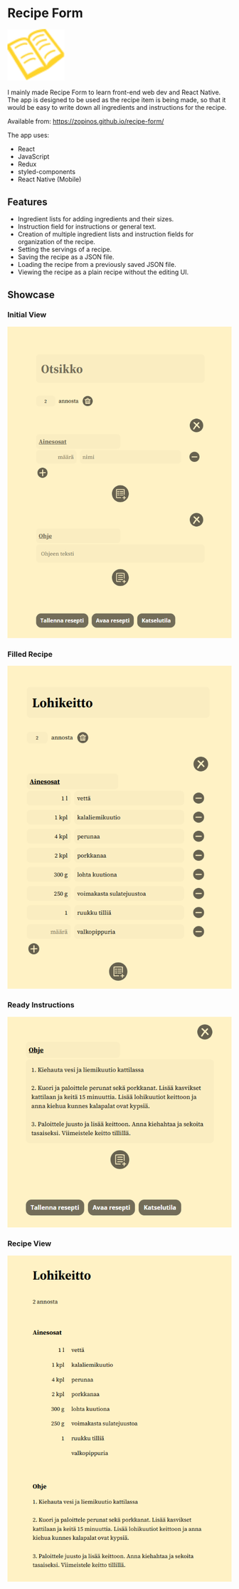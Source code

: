 # Recipe Form

<img alt="recipe form logo, a simple image of an open yellow book" src="front-end-app/src/assets/book-icon-yellow.svg" width="128"/>

I mainly made Recipe Form to learn front-end web dev and React Native. The app is designed to be used as the recipe item is being made, so that it would be easy to write down all ingredients and instructions for the recipe.

Available from: https://zopinos.github.io/recipe-form/

The app uses:
- React
- JavaScript
- Redux
- styled-components
- React Native (Mobile)

## Features

- Ingredient lists for adding ingredients and their sizes.
- Instruction field for instructions or general text.
- Creation of multiple ingredient lists and instruction fields for organization of the recipe.
- Setting the servings of a recipe.
- Saving the recipe as a JSON file.
- Loading the recipe from a previously saved JSON file.
- Viewing the recipe as a plain recipe without the editing UI.

## Showcase

### Initial View

<img alt="image of a empty recipe, how the app is presented initially" src="showcase/empty-recipe.png"/>

### Filled Recipe

<img alt="image of a finished salmon soup recipe, 1st half" src="showcase/lohikeitto-alku.png"/>

### Ready Instructions

<img alt="image of a finished salmon soup recipe, 2nd half" src="showcase/lohikeitto-ohje.png"/>

### Recipe View

<img alt="image of a finished salmon soup recipe, viewed with the recipe view on" src="showcase/lohikeitto-view.png"/>
